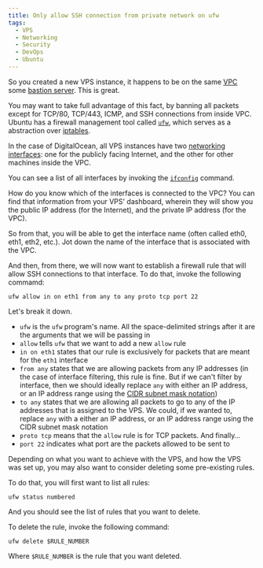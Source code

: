 ```yaml
---
title: Only allow SSH connection from private network on ufw
tags:
  - VPS
  - Networking
  - Security
  - DevOps
  - Ubuntu
---
```


So you created a new VPS instance, it happens to be on the same [VPC](https://en.wikipedia.org/wiki/Virtual_private_cloud) some [bastion server](https://en.wikipedia.org/wiki/Bastion_host). This is great.

You may want to take full advantage of this fact, by banning all packets except for TCP/80, TCP/443, ICMP, and SSH connections from inside VPC. Ubuntu has a firewall management tool called [`ufw`](https://help.ubuntu.com/community/UFW), which serves as a abstraction over [iptables](https://en.wikipedia.org/wiki/Iptables).

In the case of DigitalOcean, all VPS instances have two [networking interfaces](https://en.wikipedia.org/wiki/Network_interface): one for the publicly facing Internet, and the other for other machines inside the VPC.

You can see a list of all interfaces by invoking the [`ifconfig`](https://en.wikipedia.org/wiki/Ifconfig) command.

How do you know which of the interfaces is connected to the VPC? You can find that information from your VPS' dashboard, wherein they will show you the public IP address (for the Internet), and the private IP address (for the VPC).

So from that, you will be able to get the interface name (often called eth0, eth1, eth2, etc.). Jot down the name of the interface that is associated with the VPC.

And then, from there, we will now want to establish a firewall rule that will allow SSH connections to that interface. To do that, invoke the following commamd:

```shell
ufw allow in on eth1 from any to any proto tcp port 22
```

Let's break it down.

- `ufw` is the `ufw` program's name. All the space-delimited strings after it are the arguments that we will be passing in
- `allow` tells `ufw` that we want to add a new `allow` rule
- `in on eth1` states that our rule is exclusively for packets that are meant for the `eth1` interface
- `from any` states that we are allowing packets from any IP addresses (in the case of interface filtering, this rule is fine. But if we can't filter by interface, then we should ideally replace `any` with either an IP address, or an IP address range using the [CIDR subnet mask notation](https://docs.netgate.com/pfsense/en/latest/network/cidr.html))
- `to any` states that we are allowing all packets to go to any of the IP addresses that is assigned to the VPS. We could, if we wanted to, replace `any` with a either an IP address, or an IP address range using the CIDR subnet mask notation
- `proto tcp` means that the `allow` rule is for TCP packets. And finally…
- `port 22` indicates what port are the packets allowed to be sent to

Depending on what you want to achieve with the VPS, and how the VPS was set up, you may also want to consider deleting some pre-existing rules.

To do that, you will first want to list all rules:

```
ufw status numbered
```

And you should see the list of rules that you want to delete.

To delete the rule, invoke the following command:

```
ufw delete $RULE_NUMBER
```

Where `$RULE_NUMBER` is the rule that you want deleted.
